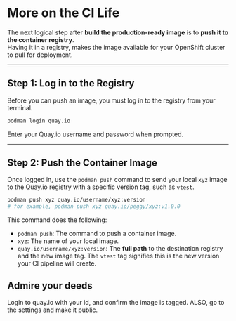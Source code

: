 # More on the CI Life

The next logical step after **build the production-ready image** is to **push it to the container registry**.   
Having it in a registry, makes the image available for your OpenShift cluster to pull for deployment.

-----

## Step 1: Log in to the Registry

Before you can push an image, you must log in to the registry from your terminal.

```bash
podman login quay.io
```

Enter your Quay.io username and password when prompted.

-----

## Step 2: Push the Container Image

Once logged in, use the `podman push` command to send your local `xyz` image to the Quay.io registry with a specific version tag, such as `vtest`.

```bash
podman push xyz quay.io/username/xyz:version
# for example, podman push xyz quay.io/peggy/xyz:v1.0.0
```

This command does the following:

  * `podman push`: The command to push a container image.
  * `xyz`: The name of your local image.
  * `quay.io/username/xyz:version`: The **full path** to the destination registry and the new image tag. The `vtest` tag signifies this is the new version your CI pipeline will create.

## Admire your deeds

Login to quay.io with your id, and confirm the image is tagged.  ALSO, go to the settings and make it public.
